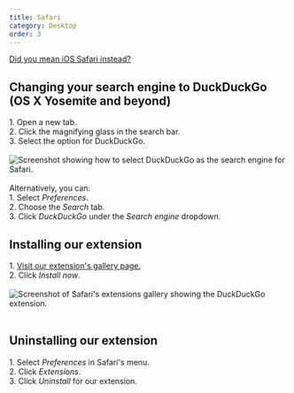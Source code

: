 ```yaml
---
title: Safari
category: Desktop
order: 3
---
```

<html><body><a class="button" href="https://duck.co/help/mobile/safari-ios" id="safari-button">&#xD;
            <i class="icon-mobile-phone"></i>&#xD;
            Did you mean iOS Safari instead?&#xD;
        </a>&#xD;
        <p>&#xD;
            </p><h2>Changing your search engine to DuckDuckGo (OS X Yosemite and beyond)</h2>&#xD;
            <p>&#xD;
                1. Open a new tab.&#xD;
                <br> &#xD;
                2. Click the magnifying glass in the search bar.&#xD;
                <br> &#xD;
                3. Select the option for DuckDuckGo.&#xD;
                <br><br><img alt="Screenshot showing how to select DuckDuckGo as the search engine for Safari." src="/edition-jekyll-template/images/c614041fd7b154cd1633472476b23a18.png"></img><br><br>&#xD;
                Alternatively, you can:&#xD;
                <br>&#xD;
                1. Select <em>Preferences</em>.&#xD;
                <br>&#xD;
                2. Choose the <em>Search</em> tab.&#xD;
                <br>&#xD;
                3. Click <em>DuckDuckGo</em> under the <em>Search engine</em> dropdown.&#xD;
            </p>&#xD;
        &#xD;
        <p>&#xD;
            </p><h2>Installing our extension</h2>&#xD;
            <p>&#xD;
                1. <a href="https://safari-extensions.apple.com/details/?id=com.duckduckgo.safari-HKE973VLUW">Visit our extension's gallery page.</a>&#xD;
                <br>               &#xD;
                2. Click <em>Install now</em>.&#xD;
                <br><br><img alt="Screenshot of Safari's extensions gallery showing the DuckDuckGo extension." src="/edition-jekyll-template/images/13f52d6ed7bb7ae14a9697f9c2d732e7.png"></img><br><br></p>&#xD;
        &#xD;
        <p>&#xD;
            </p><h2 id="uninstall">Uninstalling our extension</h2>&#xD;
            <p>&#xD;
                1. Select <em>Preferences</em> in Safari's menu.&#xD;
                <br>&#xD;
                2. Click <em>Extensions</em>.&#xD;
                <br>&#xD;
                3. Click <em>Uninstall</em> for our extension.&#xD;
                <br></p>&#xD;
        &#xD;
&#xD;
<style type="text/css">&#xD;
#safari-button {&#xD;
    margin-top: 16px;&#xD;
}&#xD;
.icon-mobile-phone {&#xD;
    font-size: 20px !important;&#xD;
    margin-right: 5px;&#xD;
}&#xD;
</style></body></html>